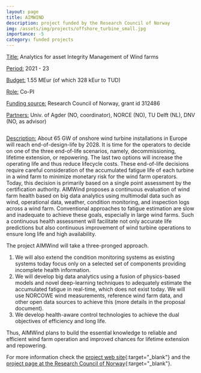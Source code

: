 ```yaml
---
layout: page
title: AIMWIND
description: project funded by the Research Council of Norway
img: /assets/img/projects/offshore_turbine_small.jpg
importance: -5
category: funded projects
---
```



<div class="container">
  <div class="row">
    <div class="col-sm-9">
        <p><u>Title:</u> Analytics for asset Integrity Management of Wind farms</p>
        <p><u>Period:</u> 2021 - 23</p>
        <p><u>Budget:</u> 1.55 MEur (of which 328 kEur to TUD)</p>
        <p><u>Role:</u> Co-PI</p>
        <p><u>Funding source:</u> Research Council of Norway, grant id 312486</p>
        <p><u>Partners:</u> Univ. of Agder (NO, coordinator), NORCE (NO), TU Delft (NL), DNV (NO, as advisor)</p>
    </div>
    <div class="col-sm-3">
        <p><img class="img-fluid rounded z-depth-1" src="{{ '/assets/img/projects/research_council_Norway_logo.svg' | relative_url }}" alt="" title="Horizon 2020 logo"/></p>
    </div>
  </div>
</div>

<u>Description:</u> About 65 GW of onshore wind turbine installations in Europe will reach end-of-design-life by 2028. It is time for the operators to decide on one of the three end-of-life scenarios, namely, decommissioning, lifetime extension, or repowering. The last two options will increase the operating life and thus reduce lifecycle costs. These end-of-life decisions require careful consideration of the accumulated fatigue life of each turbine in a wind farm to minimize monetary risk for the wind farm operators. Today, this decision is primarily based on a single point assessment by the certification authority. AIMWind proposes a continuous evaluation of wind farm health based on big data analytics using multimodal data such as wind, operational data, weather, condition monitoring, and inspection logs across a wind farm. Conventional approaches to fatigue estimation are slow and inadequate to achieve these goals, especially in large wind farms. Such a continuous health assessment will facilitate not only accurate life predictions but also continuous improvement of wind turbine operations to ensure long life and high availability.

The project AIMWind will take a three-pronged approach.
1. We will also extend the condition monitoring systems as existing systems today focus only on a selected set of components providing incomplete health information.
2. We will develop big data analytics using a fusion of physics-based models and novel deep-learning techniques to adequately estimate the accumulated fatigue in real-time, which does not exist today. We will use NORCOWE wind measurements, reference wind farm data, and other open data sources to achieve this (more details in the proposal document).
3. We develop health-aware control technologies to achieve the dual objectives of efficiency and long life.

Thus, AIMWind plans to build the essential knowledge to reliable and efficient wind farm operation and improved chances for lifetime extension and repowering.

For more information check the [project web site](https://www.aimwind.no){:target="\_blank"} and the [project page at the Research Council of Norway](https://prosjektbanken.forskningsradet.no/en/project/FORISS/312486){:target="\_blank"}.
